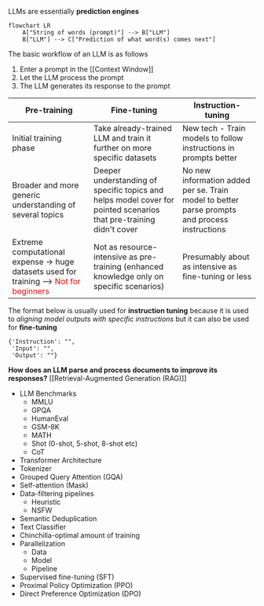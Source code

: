 LLMs are essentially **prediction engines** 
```mermaid
flowchart LR
	A["String of words (prompt)"] --> B["LLM"]
	B["LLM"] --> C["Prediction of what word(s) comes next"]
```
The basic workflow of an LLM is as follows
1. Enter a prompt in the [[Context Window]]
2. Let the LLM process the prompt
3. The LLM generates its response to the prompt

| **Pre-training**                                                                                                      | **Fine-tuning**                                                                                                    | **Instruction-tuning**                                                                        |
| --------------------------------------------------------------------------------------------------------------------- | ------------------------------------------------------------------------------------------------------------------ | --------------------------------------------------------------------------------------------- |
| Initial training phase                                                                                                | Take already-trained LLM and train it further on more specific datasets                                            | New tech - Train models to follow instructions in prompts better                              |
| Broader and more generic understanding of several topics                                                              | Deeper understanding of specific topics and helps model cover for pointed scenarios that pre-training didn't cover | No new information added per se. Train model to better parse prompts and process instructions |
| Extreme computational expense -> huge datasets used for training --> <font style="color:red">Not for beginners</font> | Not as resource-intensive as pre-training (enhanced knowledge only on specific scenarios)                          | Presumably about as intensive as fine-tuning or less                                          |

The format below is usually used for **instruction tuning** because it is used to _aligning model outputs with specific instructions_ but it can also be used for **fine-tuning**
```
{'Instruction': "",
 'Input': "",
 'Output': ""}
```

**How does an LLM parse and process documents to improve its responses?** [[Retrieval-Augmented Generation (RAG)]]

* LLM Benchmarks
	* MMLU 
	* GPQA 
	* HumanEval
	* GSM-8K
	* MATH
	* Shot (0-shot, 5-shot, 8-shot etc)
	* CoT
* Transformer Architecture
* Tokenizer 
* Grouped Query Attention (GQA) 
* Self-attention (Mask)
* Data-filtering pipelines
	* Heuristic
	* NSFW
* Semantic Deduplication
* Text Classifier
* Chinchilla-optimal amount of training
* Parallelization
	* Data
	* Model
	* Pipeline
* Supervised fine-tuning (SFT)
* Proximal Policy Optimization (PPO)
* Direct Preference Optimization (DPO)